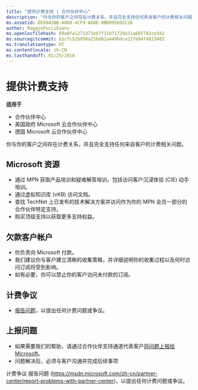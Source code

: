 ```yaml
---
title: "提供计费支持 | 合作伙伴中心"
description: "你与你的客户之间存在计费关系，并且完全支持任何来自客户的计费相关问题。"
ms.assetid: DE0942BB-A0D0-4CF9-A60E-0BD095692C26
author: MaggiePucciEvans
ms.openlocfilehash: 60a8fa1271d73e07f31b7172da31a66f702ce342
ms.sourcegitcommit: b1cfc52b956a25bd81a449bdce21fe94f4823482
ms.translationtype: HT
ms.contentlocale: zh-CN
ms.lasthandoff: 01/25/2018
---
```

# <a name="provide-billing-support"></a>提供计费支持

**适用于**

-  合作伙伴中心
-  美国政府 Microsoft 云合作伙伴中心
-  德国 Microsoft 云合作伙伴中心

你与你的客户之间存在计费关系，并且完全支持任何来自客户的计费相关问题。

## <a href="" id="microsoftresources"></a>Microsoft 资源


-   通过 MPN 获取产品培训和疑难解答培训，包括访问客户沉浸体验 (CIE) 动手培训。
-   通过虚拟知识库 (vKB) 访问文档。
-   查找 TechNet 上已发布的技术解决方案并访问作为你的 MPN 会员一部分的合作伙伴特定支持。
-   购买顶级支持以获取更多支持权益。

## <a href="" id="delinquentcustomeraccounts"></a>欠款客户帐户


-   你负责向 Microsoft 付款。
-   我们建议你与客户建立清晰的收集策略，并详细说明你的收集过程以及何时访问订阅将受到影响。
-   如有必要，你可以禁止你的客户访问未付款的订阅。

## <a href="" id="billingdisputes"></a>计费争议


-   [报告问题](report-problems-with-partner-center.md)，以提出任何计费问题或争议。

## <a href="" id="escalatingissues"></a>上报问题


-   如果需要我们的帮助，请通过合作伙伴支持通道代表客户[将问题上报给 Microsoft](escalate-problems-to-microsoft.md)。
-   问题解决后，必须与客户沟通并完成后续事项 

 
计费争议 报告问题 (https://msdn.microsoft.com/zh-cn/partner-center/report-problems-with-partner-center)，以提出任何计费问题或争议。


